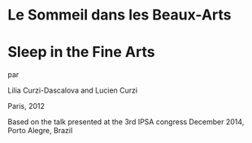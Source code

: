 # Le Sommeil dans les Beaux-Arts
# Sleep in the Fine Arts

par 

Lilia Curzi-Dascalova and Lucien Curzi

Paris, 2012

Based on the talk presented at the 3rd IPSA congress December 2014, Porto Alegre, Brazil
